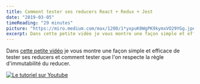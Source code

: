 ```yaml
---
title: Comment tester ses reducers React + Redux + Jest
date: "2019-03-05"
timeReading: "29 minutes"
picture: "https://miro.medium.com/max/1200/1*yxpuK0WgPK9kymxVO29YGg.jpeg"
excerpt: Dans cette petite vidéo je vous montre une façon simple et efficace de tester ses reducers et comment tester que l'on respecte la règle d'immutabilité du reducer.
---
```


Dans [cette petite vidéo](https://youtu.be/tYv7OQxnZzc) je vous montre une façon simple et efficace de tester ses reducers et comment tester que l'on respecte la règle d'immutabilité du reducer.

[![Le tutoriel sur Youtube](https://img.youtube.com/vi/tYv7OQxnZzc/0.jpg)](https://youtu.be/tYv7OQxnZzc)
